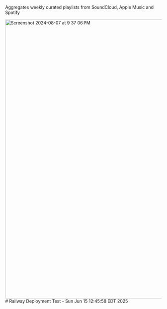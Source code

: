 Aggregates weekly curated playlists from SoundCloud, Apple Music and Spotify

<img width="894" alt="Screenshot 2024-08-07 at 9 37 06 PM" src="https://github.com/user-attachments/assets/618ab389-cbae-4e77-ab29-3256e2422e1e">
# Railway Deployment Test - Sun Jun 15 12:45:58 EDT 2025
